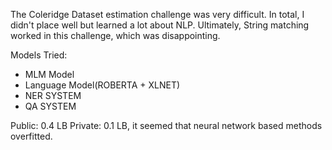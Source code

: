 The Coleridge Dataset estimation challenge was very difficult. In total, I didn't place well but learned a lot about NLP. Ultimately, String matching worked in this challenge, which was disappointing.

Models Tried:
- MLM Model
- Language Model(ROBERTA + XLNET)
- NER SYSTEM
- QA SYSTEM

Public: 0.4 LB
Private: 0.1 LB, it seemed that neural network based methods overfitted.
